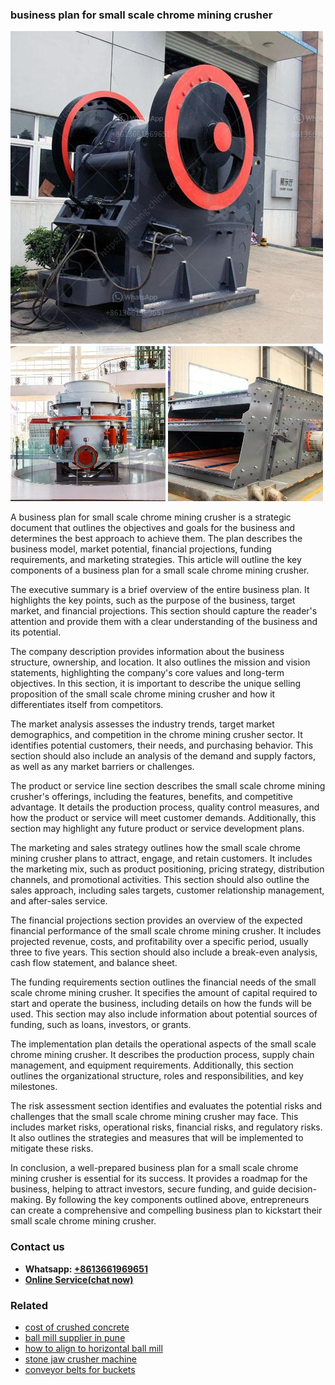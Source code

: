 <h3>business plan for small scale chrome mining crusher</h3><img src='1706767860.jpg' alt=''><p>A business plan for small scale chrome mining crusher is a strategic document that outlines the objectives and goals for the business and determines the best approach to achieve them. The plan describes the business model, market potential, financial projections, funding requirements, and marketing strategies. This article will outline the key components of a business plan for a small scale chrome mining crusher.</p><p>The executive summary is a brief overview of the entire business plan. It highlights the key points, such as the purpose of the business, target market, and financial projections. This section should capture the reader's attention and provide them with a clear understanding of the business and its potential.</p><p>The company description provides information about the business structure, ownership, and location. It also outlines the mission and vision statements, highlighting the company's core values and long-term objectives. In this section, it is important to describe the unique selling proposition of the small scale chrome mining crusher and how it differentiates itself from competitors.</p><p>The market analysis assesses the industry trends, target market demographics, and competition in the chrome mining crusher sector. It identifies potential customers, their needs, and purchasing behavior. This section should also include an analysis of the demand and supply factors, as well as any market barriers or challenges.</p><p>The product or service line section describes the small scale chrome mining crusher's offerings, including the features, benefits, and competitive advantage. It details the production process, quality control measures, and how the product or service will meet customer demands. Additionally, this section may highlight any future product or service development plans.</p><p>The marketing and sales strategy outlines how the small scale chrome mining crusher plans to attract, engage, and retain customers. It includes the marketing mix, such as product positioning, pricing strategy, distribution channels, and promotional activities. This section should also outline the sales approach, including sales targets, customer relationship management, and after-sales service.</p><p>The financial projections section provides an overview of the expected financial performance of the small scale chrome mining crusher. It includes projected revenue, costs, and profitability over a specific period, usually three to five years. This section should also include a break-even analysis, cash flow statement, and balance sheet.</p><p>The funding requirements section outlines the financial needs of the small scale chrome mining crusher. It specifies the amount of capital required to start and operate the business, including details on how the funds will be used. This section may also include information about potential sources of funding, such as loans, investors, or grants.</p><p>The implementation plan details the operational aspects of the small scale chrome mining crusher. It describes the production process, supply chain management, and equipment requirements. Additionally, this section outlines the organizational structure, roles and responsibilities, and key milestones.</p><p>The risk assessment section identifies and evaluates the potential risks and challenges that the small scale chrome mining crusher may face. This includes market risks, operational risks, financial risks, and regulatory risks. It also outlines the strategies and measures that will be implemented to mitigate these risks.</p><p>In conclusion, a well-prepared business plan for a small scale chrome mining crusher is essential for its success. It provides a roadmap for the business, helping to attract investors, secure funding, and guide decision-making. By following the key components outlined above, entrepreneurs can create a comprehensive and compelling business plan to kickstart their small scale chrome mining crusher.</p><h3>Contact us</h3><ul><li><strong>Whatsapp:&nbsp;<a href="https://wa.me/8613661969651">+8613661969651</a></strong></li><li><a href="https://swt.shibang-china.com/?git&amp;zhl&amp;business plan for small scale chrome mining crusher"><strong>Online Service(chat now)</strong></a></li></ul><h3>Related</h3><ul><li><a href='cost of crushed concrete.md'>cost of crushed concrete</a></li><li><a href='ball mill supplier in pune.md'>ball mill supplier in pune</a></li><li><a href='how to align to horizontal ball mill.md'>how to align to horizontal ball mill</a></li><li><a href='stone jaw crusher machine.md'>stone jaw crusher machine</a></li><li><a href='conveyor belts for buckets.md'>conveyor belts for buckets</a></li></ul>